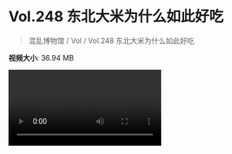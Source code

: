 # Vol.248 东北大米为什么如此好吃

> 混乱博物馆 / Vol / Vol.248 东北大米为什么如此好吃

**视频大小**: 36.94 MB

<div class="video"><video src="https://file.hsyhx.top/video/248.mp4" controls preload>🤔 您的浏览器不支持 video 标签</video></div>